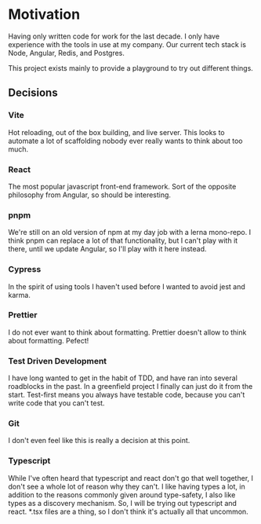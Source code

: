 # Motivation

Having only written code for work for the last decade. I only have experience with the tools in use at my company. Our current tech stack is Node, Angular, Redis, and Postgres.

This project exists mainly to provide a playground to try out different things.

## Decisions

### Vite

Hot reloading, out of the box building, and live server. This looks to automate a lot of scaffolding nobody ever really wants to think about too much.

### React

The most popular javascript front-end framework. Sort of the opposite philosophy from Angular, so should be interesting.

### pnpm

We're still on an old version of npm at my day job with a lerna mono-repo. I think pnpm can replace a lot of that functionality, but I can't play with it there, until we update Angular, so I'll play with it here instead.

### Cypress

In the spirit of using tools I haven't used before I wanted to avoid jest and karma.

### Prettier

I do not ever want to think about formatting. Prettier doesn't allow to think about formatting. Pefect!

### Test Driven Development

I have long wanted to get in the habit of TDD, and have ran into several roadblocks in the past. In a greenfield project I finally can just do it from the start. Test-first means you always have testable code, because you can't write code that you can't test.

### Git

I don't even feel like this is really a decision at this point.

### Typescript

While I've often heard that typescript and react don't go that well together, I don't see a whole lot of reason why they can't. I like having types a lot, in addition to the reasons commonly given around type-safety, I also like types as a discovery mechanism. So, I will be trying out typescript and react. \*.tsx files are a thing, so I don't think it's actually all that uncommon.
